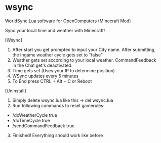 # wsync
WorldSync Lua software for OpenComputers (Minecraft Mod)

Sync your local time and weather with Minecraft!

[Wsync]
1. After start you get prompted to input your City name. After submitting, the Ingame weather cycle gets set to "false"
2. Weather gets set according to your local weather. CommandFeedback in the Chat get's deactivated.
3. Time gets set (Uses your IP to determine position)
4. WSync updates every 5 minutes
5. To End press CTRL + Alt + C or Reboot

[Uninstall]
1. Simply delete wsync.lua like this -> del wsync.lua
2. Run following commands to reset gamerules:
  - /doWeatherCycle true
  - /doTimeCycle true
  - /sendCommandFeedback true
3. Finished! Everything should work like before
